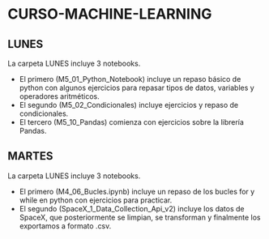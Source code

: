 # CURSO-MACHINE-LEARNING

 ## LUNES
La carpeta LUNES incluye 3 notebooks.
   - El primero (M5_01_Python_Notebook) incluye un repaso básico de python con algunos ejercicios para repasar tipos de datos,           variables y operadores aritméticos.
   - El segundo (M5_02_Condicionales) incluye ejercicios y repaso de condicionales.
   - El tercero (M5_10_Pandas) comienza con ejercicios sobre la librería Pandas.

 ## MARTES 
 La carpeta LUNES incluye 3 notebooks.
  - El primero (M4_06_Bucles.ipynb) incluye un repaso de los bucles for y while en python con ejercicios para practicar.
  - El segundo (SpaceX_1_Data_Collection_Api_v2) incluye los datos de SpaceX, que posteriormente se limpian, se transforman y 
    finalmente los exportamos a formato .csv.
